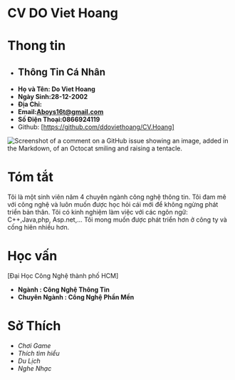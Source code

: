 # CV DO Viet Hoang
# Thong tin
- ## Thông Tin Cá Nhân
- **Họ và Tên: Do Viet Hoang**
- **Ngày Sinh:28-12-2002**
- **Địa Chỉ:**
- **Email:Aboys16t@gmail.com**
- **Số Điện Thoại:0866924119**
- Github: [https://github.com/ddoviethoang/CV.Hoang]

![Screenshot of a comment on a GitHub issue showing an image, added in the Markdown, of an Octocat smiling and raising a tentacle.](https://th.bing.com/th/id/OIP.JV9inbKNdCMrvtHoh2TBRgHaEK?rs=1&pid=ImgDetMain)   
# Tóm tắt
Tôi là một sinh viên năm 4 chuyên ngành công nghệ thông tin. Tôi đam mê với công nghệ và luôn muốn được học hỏi cái mới để không ngừng phát triển bản thân. Tôi có kinh nghiệm làm việc với các ngôn ngữ: C++,Java,php, Asp.net,... Tôi mong muốn được phát triển hơn ở công ty và cống hiên nhiều hơn.
# Học vấn
[Đại Học Công Nghệ thành phố HCM]
- **Ngành : Công Nghệ Thông Tin**
- **Chuyên Ngành : Công Nghệ Phần Mền**
# Sở Thích
- *Chơi Game*
- *Thích tìm hiểu*
- *Du Lịch*
- *Nghe Nhạc*
